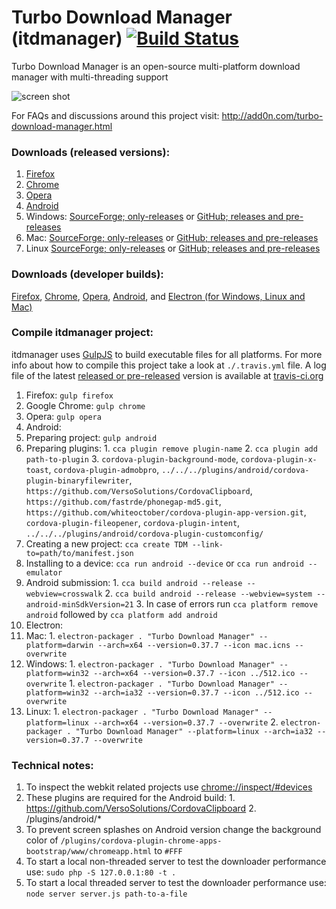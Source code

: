 Turbo Download Manager (itdmanager) [![Build Status](https://travis-ci.org/inbasic/turbo-download-manager.svg?branch=master)](https://travis-ci.org/inbasic/turbo-download-manager)
===

Turbo Download Manager is an open-source multi-platform download manager with multi-threading support

![screen shot](https://cloud.githubusercontent.com/assets/351062/15116089/28ab9f5e-1617-11e6-8ceb-82c0e604593c.png)

For FAQs and discussions around this project visit:
http://add0n.com/turbo-download-manager.html

### Downloads (released versions):
1. [Firefox](https://addons.mozilla.org/firefox/addon/turbo-download-manager/)
2. [Chrome](https://chrome.google.com/webstore/detail/turbo-download-manager/kemfccojgjoilhfmcblgimbggikekjip)
3. [Opera](https://addons.opera.com/extensions/details/turbo-download-manager/)
5. [Android](https://play.google.com/store/apps/details?id=com.add0n.downloader)
6. Windows: [SourceForge; only-releases](https://sourceforge.net/projects/turbo-download-manager/) or [GitHub; releases and pre-releases](https://github.com/inbasic/turbo-download-manager/releases)
7. Mac: [SourceForge; only-releases](https://sourceforge.net/projects/turbo-download-manager/) or [GitHub; releases and pre-releases](https://github.com/inbasic/turbo-download-manager/releases)
8. Linux [SourceForge; only-releases](https://sourceforge.net/projects/turbo-download-manager/) or [GitHub; releases and pre-releases](https://github.com/inbasic/turbo-download-manager/releases)

### Downloads (developer builds):
[Firefox](https://github.com/inbasic/turbo-download-manager/releases), [Chrome](https://github.com/inbasic/turbo-download-manager/releases), [Opera](https://github.com/inbasic/turbo-download-manager/releases), [Android](https://github.com/inbasic/turbo-download-manager/releases), and [Electron (for Windows, Linux and Mac)](https://github.com/inbasic/turbo-download-manager/releases)

### Compile itdmanager project:
itdmanager uses [GulpJS](http://gulpjs.com/) to build executable files for all platforms. For more info about how to compile this project take a look at `./.travis.yml` file. A log file of the latest [released or pre-released](https://github.com/inbasic/turbo-download-manager/releases) version is available at [travis-ci.org](https://travis-ci.org/inbasic/turbo-download-manager)

1. Firefox: `gulp firefox`
2. Google Chrome: `gulp chrome`
3. Opera: `gulp opera`
4. Android:
  1. Preparing project: `gulp android`
  2. Preparing plugins:
    1. `cca plugin remove plugin-name`
    2. `cca plugin add path-to-plugin`
    3.  `cordova-plugin-background-mode`, `cordova-plugin-x-toast`, `cordova-plugin-admobpro`, `../../../plugins/android/cordova-plugin-binaryfilewriter`, `https://github.com/VersoSolutions/CordovaClipboard`, `https://github.com/fastrde/phonegap-md5.git`, `https://github.com/whiteoctober/cordova-plugin-app-version.git`, `cordova-plugin-fileopener`, `cordova-plugin-intent`, `../../../plugins/android/cordova-plugin-customconfig/`
  3. Creating a new project: `cca create TDM --link-to=path/to/manifest.json`
  4. Installing to a device: `cca run android --device` or `cca run android --emulator`
  5. Android submission:
    1. `cca build android --release --webview=crosswalk`
    2. `cca build android --release --webview=system --android-minSdkVersion=21`
    3. In case of errors run `cca platform remove android` followed by `cca platform add android`
5. Electron:
  1. Mac:
    1. `electron-packager . "Turbo Download Manager" --platform=darwin --arch=x64 --version=0.37.7 --icon mac.icns --overwrite`
  2. Windows:
    1. `electron-packager . "Turbo Download Manager" --platform=win32 --arch=x64 --version=0.37.7 --icon ../512.ico --overwrite`
    1. `electron-packager . "Turbo Download Manager" --platform=win32 --arch=ia32 --version=0.37.7 --icon ../512.ico --overwrite`
  2. Linux:
    1. `electron-packager . "Turbo Download Manager" --platform=linux --arch=x64 --version=0.37.7 --overwrite`
    2. `electron-packager . "Turbo Download Manager" --platform=linux --arch=ia32 --version=0.37.7 --overwrite`

### Technical notes:

  1. To inspect the webkit related projects use [chrome://inspect/#devices](chrome://inspect/#devices)
  2. These plugins are required for the Android build:
    1. https://github.com/VersoSolutions/CordovaClipboard
    2. /plugins/android/*
  3. To prevent screen splashes on Android version change the background color of `/plugins/cordova-plugin-chrome-apps-bootstrap/www/chromeapp.html` to `#FFF`
  4. To start a local non-threaded server to test the downloader performance use: `sudo php -S 127.0.0.1:80 -t .`
  5. To start a local threaded server to test the downloader performance use: `node server server.js path-to-a-file`

